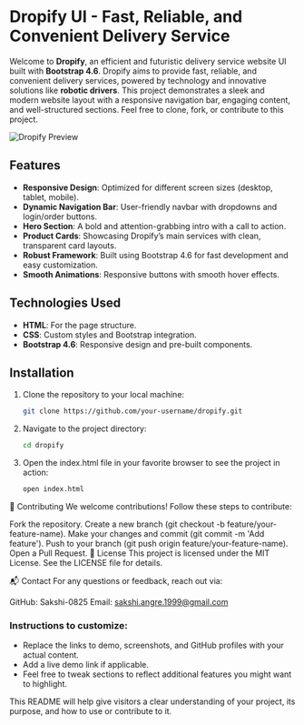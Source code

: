 # Dropify UI - Fast, Reliable, and Convenient Delivery Service

Welcome to **Dropify**, an efficient and futuristic delivery service website UI built with **Bootstrap 4.6**. Dropify aims to provide fast, reliable, and convenient delivery services, powered by technology and innovative solutions like **robotic drivers**. This project demonstrates a sleek and modern website layout with a responsive navigation bar, engaging content, and well-structured sections. Feel free to clone, fork, or contribute to this project.

![Dropify Preview](link-to-your-screenshot-or-gif-here)

## Features
- **Responsive Design**: Optimized for different screen sizes (desktop, tablet, mobile).
- **Dynamic Navigation Bar**: User-friendly navbar with dropdowns and login/order buttons.
- **Hero Section**: A bold and attention-grabbing intro with a call to action.
- **Product Cards**: Showcasing Dropify’s main services with clean, transparent card layouts.
- **Robust Framework**: Built using Bootstrap 4.6 for fast development and easy customization.
- **Smooth Animations**: Responsive buttons with smooth hover effects.

## Technologies Used

- **HTML**: For the page structure.
- **CSS**: Custom styles and Bootstrap integration.
- **Bootstrap 4.6**: Responsive design and pre-built components.

## Installation

1. Clone the repository to your local machine:
   ```bash
   git clone https://github.com/your-username/dropify.git

2. Navigate to the project directory:
    ```bash
    cd dropify

3. Open the index.html file in your favorite browser to see the project in action:
    ```bash
    open index.html

📝 Contributing
We welcome contributions! Follow these steps to contribute:

Fork the repository.
Create a new branch (git checkout -b feature/your-feature-name).
Make your changes and commit (git commit -m 'Add feature').
Push to your branch (git push origin feature/your-feature-name).
Open a Pull Request.
📜 License
This project is licensed under the MIT License. See the LICENSE file for details.

📬 Contact
For any questions or feedback, reach out via:

GitHub: Sakshi-0825
Email: sakshi.angre.1999@gmail.com

### Instructions to customize:
- Replace the links to demo, screenshots, and GitHub profiles with your actual content.
- Add a live demo link if applicable.
- Feel free to tweak sections to reflect additional features you might want to highlight.

This README will help give visitors a clear understanding of your project, its purpose, and how to use or contribute to it.